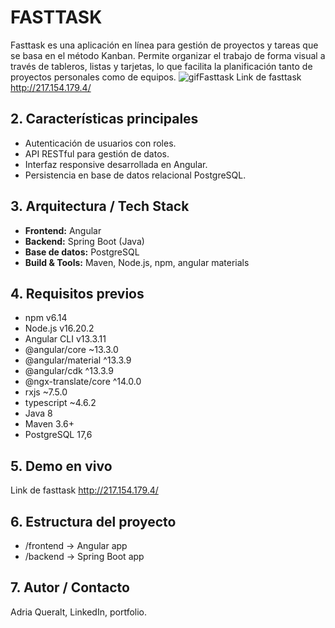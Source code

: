 # FASTTASK

Fasttask es una aplicación en línea para gestión de proyectos y tareas que se basa en el método Kanban. Permite organizar el trabajo de forma visual a través de tableros, listas y tarjetas, lo que facilita la planificación tanto de proyectos personales como de equipos.
![gifFasttask](https://github.com/user-attachments/assets/fbfe9cfe-9686-472a-b214-881496a1c2f0)
Link de fasttask http://217.154.179.4/


## 2. Características principales

- Autenticación de usuarios con roles.
- API RESTful para gestión de datos.
- Interfaz responsive desarrollada en Angular.
- Persistencia en base de datos relacional PostgreSQL.

## 3. Arquitectura / Tech Stack

- **Frontend:** Angular
- **Backend:** Spring Boot (Java)
- **Base de datos:** PostgreSQL
- **Build & Tools:** Maven, Node.js, npm, angular materials

## 4. Requisitos previos

- npm v6.14
- Node.js v16.20.2
- Angular CLI v13.3.11
- @angular/core ~13.3.0
- @angular/material ^13.3.9
- @angular/cdk ^13.3.9
- @ngx-translate/core ^14.0.0
- rxjs ~7.5.0
- typescript ~4.6.2
- Java 8  
- Maven 3.6+
- PostgreSQL 17,6  

## 5. Demo en vivo

Link de fasttask http://217.154.179.4/

## 6. Estructura del proyecto

- /frontend   -> Angular app
- /backend    -> Spring Boot app

## 7. Autor / Contacto

Adria Queralt, LinkedIn, portfolio.
